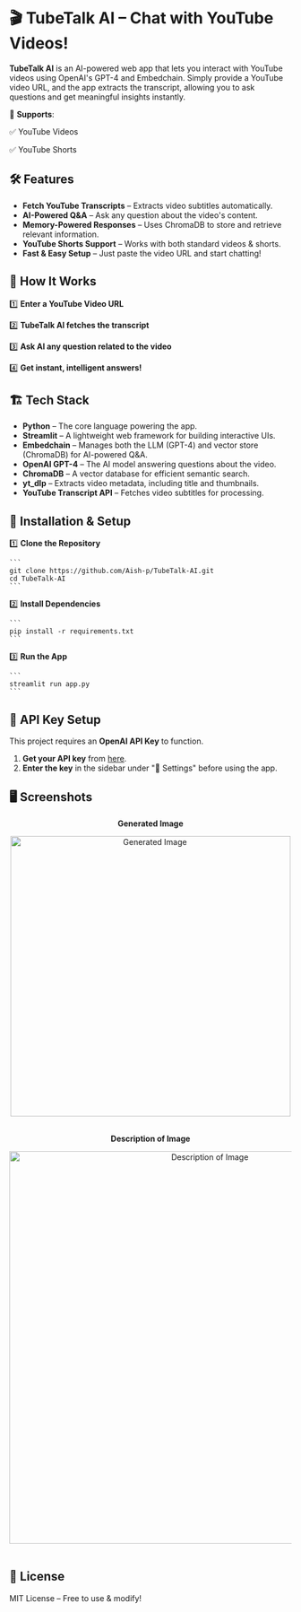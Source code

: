 # 🎬 TubeTalk AI – Chat with YouTube Videos!

**TubeTalk AI** is an AI-powered web app that lets you interact with YouTube videos using OpenAI's GPT-4 and Embedchain. Simply provide a YouTube video URL, and the app extracts the transcript, allowing you to ask questions and get meaningful insights instantly.

🔗 **Supports**:

✅ YouTube Videos

✅ YouTube Shorts


## 🛠 Features
* **Fetch YouTube Transcripts** – Extracts video subtitles automatically.
* **AI-Powered Q&A** – Ask any question about the video's content.
* **Memory-Powered Responses** – Uses ChromaDB to store and retrieve relevant information.
* **YouTube Shorts Support** – Works with both standard videos & shorts.
* **Fast & Easy Setup** – Just paste the video URL and start chatting!


## 🚀 How It Works

1️⃣ **Enter a YouTube Video URL**

2️⃣ **TubeTalk AI fetches the transcript**

3️⃣ **Ask AI any question related to the video**

4️⃣ **Get instant, intelligent answers!**


## 🏗 Tech Stack

* **Python** – The core language powering the app.
* **Streamlit** – A lightweight web framework for building interactive UIs.
* **Embedchain** – Manages both the LLM (GPT-4) and vector store (ChromaDB) for AI-powered Q&A.
* **OpenAI GPT-4** – The AI model answering questions about the video.
* **ChromaDB** – A vector database for efficient semantic search.
* **yt_dlp** – Extracts video metadata, including title and thumbnails.
* **YouTube Transcript API** – Fetches video subtitles for processing.


## 🚀 Installation & Setup
1️⃣ **Clone the Repository**

    ```
    git clone https://github.com/Aish-p/TubeTalk-AI.git
    cd TubeTalk-AI
    ```
    
2️⃣ **Install Dependencies**

    ```
    pip install -r requirements.txt
    ```
    
3️⃣ **Run the App**

    ```
    streamlit run app.py
    ```


## 🔑 API Key Setup
This project requires an **OpenAI API Key** to function.

1. **Get your API key** from [here](https://platform.openai.com/signup).
2. **Enter the key** in the sidebar under "🔑 Settings" before using the app.


## 🖥 Screenshots

<div align="center">
  <p><strong>Generated Image</strong></p>
  <img src="/screenshots/.png" alt="Generated Image" width="500">
</div>
<br>

<div align="center">
  <p><strong>Description of Image</strong></p>
  <img src="/screenshots/.PNG" alt="Description of Image" width="700">
</div>
<br>

## 📜 License
MIT License – Free to use & modify!
